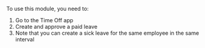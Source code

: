 To use this module, you need to:

1. Go to the Time Off app
2. Create and approve a paid leave
3. Note that you can create a sick leave for the same employee in the same interval
